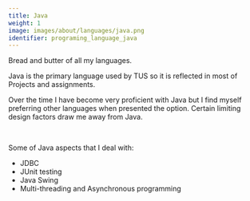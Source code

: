 ```yaml
---
title: Java
weight: 1
image: images/about/languages/java.png
identifier: programing_language_java
---
```

Bread and butter of all my languages.

Java is the primary language used by TUS so it is reflected in most of Projects and assignments.

Over the time I have become very proficient with Java but I find myself preferring other languages when presented the option.  Certain limiting design factors draw me away from Java.

&nbsp;

Some of Java aspects that I deal with:

* JDBC
* JUnit testing
* Java Swing
* Multi-threading and Asynchronous programming
